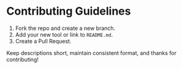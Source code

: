 # Contributing Guidelines

1. Fork the repo and create a new branch.
2. Add your new tool or link to `README.md`.
3. Create a Pull Request.

Keep descriptions short, maintain consistent format, and thanks for contributing!
